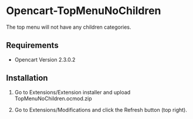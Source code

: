 # Opencart-TopMenuNoChildren
The top menu will not have any children categories.

## Requirements
* Opencart Version 2.3.0.2

## Installation
1. Go to Extensions/Extension installer and upload TopMenuNoChildren.ocmod.zip

2. Go to Extensions/Modifications and click the Refresh button (top right).